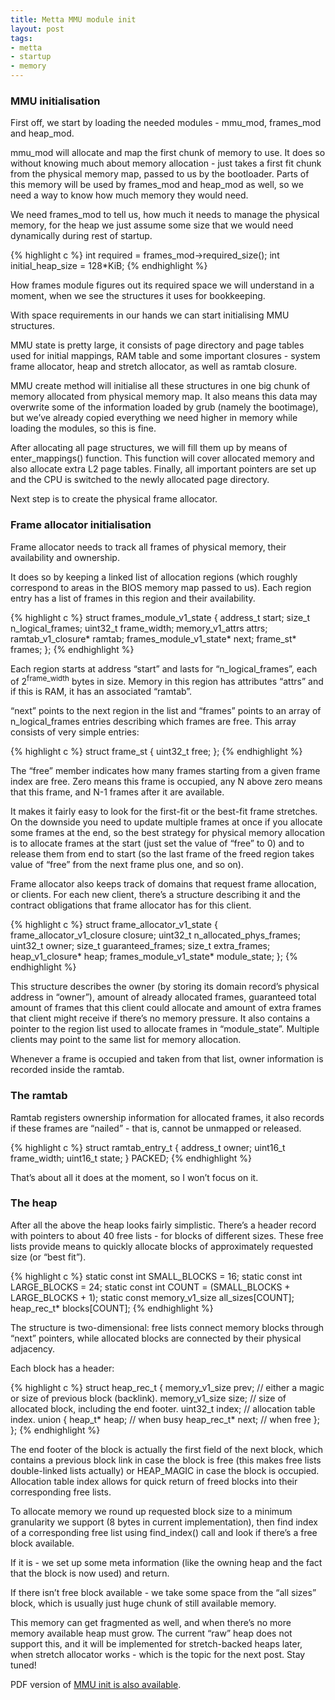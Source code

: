 ```yaml
--- 
title: Metta MMU module init
layout: post
tags: 
- metta
- startup
- memory
---
```

### MMU initialisation

First off, we start by loading the needed modules - mmu_mod, frames_mod and heap_mod.

mmu_mod will allocate and map the first chunk of memory to use. It does so without knowing much about memory allocation - just takes a first fit chunk from the physical memory map, passed to us by the bootloader. Parts of this memory will be used by frames_mod and heap_mod as well, so we need a way to know how much memory they would need.

We need frames_mod to tell us, how much it needs to manage the physical memory, for the heap we just assume some size that we would need dynamically during rest of startup.

{% highlight c %}
int required = frames_mod->required_size();
int initial_heap_size = 128*KiB;
{% endhighlight %}

How frames module figures out its required space we will understand in a moment, when we see the structures it uses for bookkeeping.

With space requirements in our hands we can start initialising MMU structures.

MMU state is pretty large, it consists of page directory and page tables used for initial mappings, RAM table and some important closures - system frame allocator, heap and stretch allocator, as well as ramtab closure.

MMU create method will initialise all these structures in one big chunk of memory allocated from physical memory map. It also means this data may overwrite some of the information loaded by grub (namely the bootimage), but weʼve already copied everything we need higher in memory while loading the modules, so this is fine.

After allocating all page structures, we will fill them up by means of enter_mappings() function. This function will cover allocated memory and also allocate extra L2 page tables. Finally, all important pointers are set up and the CPU is switched to the newly allocated page directory.

Next step is to create the physical frame allocator.

### Frame allocator initialisation

Frame allocator needs to track all frames of physical memory, their availability and ownership.

It does so by keeping a linked list of allocation regions (which roughly correspond to areas in the BIOS memory map passed to us). Each region entry has a list of frames in this region and their availability.

{% highlight c %}
struct frames_module_v1_state
{
    address_t start;
    size_t n_logical_frames;
    uint32_t frame_width;
    memory_v1_attrs attrs;
    ramtab_v1_closure* ramtab;
    frames_module_v1_state* next;
    frame_st* frames;
};
{% endhighlight %}

Each region starts at address “start” and lasts for “n_logical_frames”, each of 2<sup>frame_width</sup> bytes in size. Memory in this region has attributes “attrs” and if this is RAM, it has an associated “ramtab”.

“next” points to the next region in the list and “frames” points to an array of n_logical_frames entries describing which frames are free. This array consists of very simple entries:

{% highlight c %}
struct frame_st
{
    uint32_t free;
};
{% endhighlight %}

The “free” member indicates how many frames starting from a given frame index are free. Zero means this frame is occupied, any N above zero means that this frame, and N-1 frames after it are available.

It makes it fairly easy to look for the first-fit or the best-fit frame stretches. On the downside you need to update multiple frames at once if you allocate some frames at the end, so the best strategy for physical memory allocation is to allocate frames at the start (just set the value of “free” to 0) and to release them from end to start (so the last frame of the freed region takes value of “free” from the next frame plus one, and so on).

Frame allocator also keeps track of domains that request frame allocation, or clients.
For each new client, thereʼs a structure describing it and the contract obligations that frame allocator has for this client.

{% highlight c %}
struct frame_allocator_v1_state
{
    frame_allocator_v1_closure closure;
    uint32_t n_allocated_phys_frames;
    uint32_t owner;
    size_t guaranteed_frames;
    size_t extra_frames;
    heap_v1_closure* heap;
    frames_module_v1_state* module_state;
};
{% endhighlight %}

This structure describes the owner (by storing its domain recordʼs physical address in “owner”), amount of already allocated frames, guaranteed total amount of frames that this client could allocate and amount of extra frames that client might receive if thereʼs no memory pressure. It also contains a pointer to the region list used to allocate frames in “module_state”. Multiple clients may point to the same list for memory allocation.

Whenever a frame is occupied and taken from that list, owner information is recorded inside the ramtab.

### The ramtab

Ramtab registers ownership information for allocated frames, it also records if these frames are “nailed” - that is, cannot be unmapped or released.

{% highlight c %}
struct ramtab_entry_t
{
    address_t owner;
    uint16_t frame_width;
    uint16_t state;
} PACKED;
{% endhighlight %}

Thatʼs about all it does at the moment, so I wonʼt focus on it.

### The heap

After all the above the heap looks fairly simplistic. Thereʼs a header record with pointers to about 40 free lists - for blocks of different sizes. These free lists provide means to quickly allocate blocks of approximately requested size (or “best fit”).

{% highlight c %}
static const int SMALL_BLOCKS = 16;
static const int LARGE_BLOCKS = 24;
static const int COUNT = (SMALL_BLOCKS + LARGE_BLOCKS + 1);
static const memory_v1_size all_sizes[COUNT];
heap_rec_t* blocks[COUNT];
{% endhighlight %}

The structure is two-dimensional: free lists connect memory blocks through “next” pointers, while allocated blocks are connected by their physical adjacency.

Each block has a header:

{% highlight c %}
struct heap_rec_t
{
    memory_v1_size prev;  // either a magic or size of previous block (backlink).
    memory_v1_size size;  // size of allocated block, including the end footer.
    uint32_t       index; // allocation table index.
    union {
        heap_t* heap; // when busy
        heap_rec_t* next; // when free
    };
};
{% endhighlight %}

The end footer of the block is actually the first field of the next block, which contains a previous block link in case the block is free (this makes free lists double-linked lists actually) or HEAP_MAGIC in case the block is occupied. Allocation table index allows for quick return of freed blocks into their corresponding free lists.

To allocate memory we round up requested block size to a minimum granularity we support (8 bytes in current implementation), then find index of a corresponding free list using find_index() call and look if thereʼs a free block available.

If it is - we set up some meta information (like the owning heap and the fact that the block is now used) and return.

If there isnʼt free block available - we take some space from the “all sizes” block, which is usually just huge chunk of still available memory.

This memory can get fragmented as well, and when thereʼs no more memory available heap must grow. The current “raw” heap does not support this, and it will be implemented for stretch-backed heaps later, when stretch allocator works - which is the topic for the next post. Stay tuned!

PDF version of [MMU init is also available](http://downloads.exquance.com/mmu_init.pdf).
